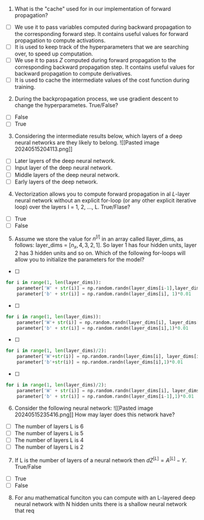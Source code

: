 1. What is the "cache" used for in our implementation of forward propagation?
- [ ] We use it to pass variables computed during backward propagation to the corresponding forward step. It contains useful values for forward propagation to compute activations.
- [ ] It is used to keep track of the hyperparameters that we are searching over, to speed up computation.
- [ ] We use it to pass $Z$ computed during forward propagation to the corresponding backward propagation step. It contains useful values for backward propagation to compute derivatives.
- [ ] It is used to cache the intermediate values of the cost function during training.

2. During the backpropagation process, we use gradient descent to change the hyperparametes. True/False?
- [ ] False
- [ ] True

3. Considering the intermediate results below, which layers of a deep neural networks are they likely to belong.
 ![[Pasted image 20240515204113.png]]
- [ ] Later layers of the deep neural network.
- [ ] Input layer of the deep neural network.
- [ ] Middle layers of the deep neural network.
- [ ] Early layers of the deep network.

4. Vectorization allows you to compute forward propagation in al $L$-layer neural network without an explicit for-loop (or any other explicit iterative loop) over the layers l = 1, 2, ..., L. True/Flase?
- [ ] True
- [ ] False

5. Assume we store the value for $n^{[l]}$ in an array called llayer_dims, as follows: layer_dims = $[n_{x},4,3,2,1]$. So layer 1 has four hidden units, layer 2 has 3 hidden units and so on. Which of the following for-loops will allow you to initialize the parameters for the model?
- [ ] 
```Python
for i in range(1, len(layer_dims)):
	parameter['W' + str(i)] = np.random.randn(layer_dims[i-1],layer_dims[i])*0.01
	parameter['b' + str(i)] = np.random.randn(layer_dims[i], 1)*0.01
```
- [ ] 
```Python
for i in range(1, len(layer_dims)):
	parameter['W'+ str(i)] = np.random.randn(layer_dims[i], layer_dims[i-1])*0.01
	parameter['b' + str(i)] = np.random.randn(layer_dims[i],1)*0.01
```
- [ ] 
```Python
for i in range(1, len(layer_dims)/2):
	parameter['W'+str(i)] = np.random.randn(layer_dims[i], layer_dims[i-1])*0.01
	parameter['b'+str(i)] = np.random.randn(layer_dims[i],1)*0.01
```
- [ ] 
```Python
for i in range(1, len(layer_dims)/2):
	parameter['W' + str(i)] = np.random.randn(layer_dims[i], layer_dims[i-1])*0.01
	parameter['b' + str(i)] = np.random.randn(layer_dims[i-1],1)*0.01
```

6. Consider the following neural network:
![[Pasted image 20240515235416.png]]
How may layer does this network have?
- [ ] The number of layers L is 6
- [ ] The number of layers L is 5
- [ ] The number of layers L is 4
- [ ] The number of layers L is 2

7. If L is the number of layers of a neural network then $dZ^{[L]} = A^{[L]}-Y$. True/False 
- [ ] True
- [ ] False

8. For anu mathematical funciton you can compute with an L-layered deep neural network with N hidden units there is a shallow neural network that req 